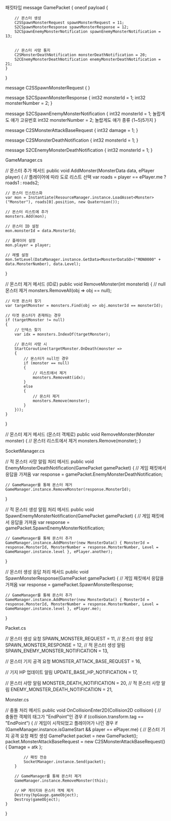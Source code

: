 패킷타입
message GamePacket {
    oneof payload {

        // 몬스터 생성
        C2SSpawnMonsterRequest spawnMonsterRequest = 11;
        S2CSpawnMonsterResponse spawnMonsterResponse = 12;
        S2CSpawnEnemyMonsterNotification spawnEnemyMonsterNotification = 13;


        // 몬스터 사망 통지
        C2SMonsterDeathNotification monsterDeathNotification = 20;
        S2CEnemyMonsterDeathNotification enemyMonsterDeathNotification = 21;
    }
}

message C2SSpawnMonsterRequest {
}

message S2CSpawnMonsterResponse {
    int32 monsterId = 1; 
    int32 monsterNumber = 2;
}

message S2CSpawnEnemyMonsterNotification {
    int32 monsterId = 1; 놀랍게도 얘가 고유번호
    int32 monsterNumber = 2;  놀랍게도 얘가 종류 (1~5)5가지
}

message C2SMonsterAttackBaseRequest {
    int32 damage = 1;
}

message C2SMonsterDeathNotification {
    int32 monsterId = 1;
}

message S2CEnemyMonsterDeathNotification {
    int32 monsterId = 1;
}

GameManager.cs

// 몬스터 추가 메서드
public void AddMonster(MonsterData data, ePlayer player)
{
    // 플레이어에 따라 도로 리스트 선택
    var roads = player == ePlayer.me ? roads1 : roads2;
    
    // 몬스터 인스턴스화
    var mon = Instantiate(ResourceManager.instance.LoadAsset<Monster>("Monster"), roads[0].position, new Quaternion());
    
    // 몬스터 리스트에 추가
    monsters.Add(mon);
    
    // 몬스터 ID 설정
    mon.monsterId = data.MonsterId;
    
    // 플레이어 설정
    mon.player = player;
    
    // 레벨 설정
    mon.SetLevel(DataManager.instance.GetData<MonsterDataSO>("MON0000" + data.MonsterNumber), data.Level);
}

// 몬스터 제거 메서드 (ID로)
public void RemoveMonster(int monsterId)
{
    // null 몬스터 제거
    monsters.RemoveAll(obj => obj == null);
    
    // 타겟 몬스터 찾기
    var targetMonster = monsters.Find(obj => obj.monsterId == monsterId);
    
    // 타겟 몬스터가 존재하는 경우
    if (targetMonster != null)
    {
        // 인덱스 찾기
        var idx = monsters.IndexOf(targetMonster);
        
        // 몬스터 사망 시
        StartCoroutine(targetMonster.OnDeath(monster =>
        {
            // 몬스터가 null인 경우
            if (monster == null)
            {
                // 리스트에서 제거
                monsters.RemoveAt(idx);
            }
            else
            {
                // 몬스터 제거
                monsters.Remove(monster);
            }
        }));
    }
}

// 몬스터 제거 메서드 (몬스터 객체로)
public void RemoveMonster(Monster monster)
{
    // 몬스터 리스트에서 제거
    monsters.Remove(monster);
}

SocketManager.cs

// 적 몬스터 사망 알림 처리 메서드
public void EnemyMonsterDeathNotification(GamePacket gamePacket)
{
    // 게임 패킷에서 응답을 가져옴
    var response = gamePacket.EnemyMonsterDeathNotification;
    
    // GameManager를 통해 몬스터 제거
    GameManager.instance.RemoveMonster(response.MonsterId);
}

// 적 몬스터 생성 알림 처리 메서드
public void SpawnEnemyMonsterNotification(GamePacket gamePacket)
{
    // 게임 패킷에서 응답을 가져옴
    var response = gamePacket.SpawnEnemyMonsterNotification;
    
    // GameManager를 통해 몬스터 추가
    GameManager.instance.AddMonster(new MonsterData() { MonsterId = response.MonsterId, MonsterNumber = response.MonsterNumber, Level = GameManager.instance.level }, ePlayer.another);
}

// 몬스터 생성 응답 처리 메서드
public void SpawnMonsterResponse(GamePacket gamePacket)
{
    // 게임 패킷에서 응답을 가져옴
    var response = gamePacket.SpawnMonsterResponse;
    
    // GameManager를 통해 몬스터 추가
    GameManager.instance.AddMonster(new MonsterData() { MonsterId = response.MonsterId, MonsterNumber = response.MonsterNumber, Level = GameManager.instance.level }, ePlayer.me);
}

Packet.cs

// 몬스터 생성 요청
SPAWN_MONSTER_REQUEST = 11,
// 몬스터 생성 응답
SPAWN_MONSTER_RESPONSE = 12,
// 적 몬스터 생성 알림
SPAWN_ENEMY_MONSTER_NOTIFICATION = 13,

// 몬스터 기지 공격 요청
MONSTER_ATTACK_BASE_REQUEST = 16,

// 기지 HP 업데이트 알림
UPDATE_BASE_HP_NOTIFICATION = 17,

// 몬스터 사망 알림
MONSTER_DEATH_NOTIFICATION = 20,
// 적 몬스터 사망 알림
ENEMY_MONSTER_DEATH_NOTIFICATION = 21,

Monster.cs

// 충돌 처리 메서드
public void OnCollisionEnter2D(Collision2D collision)
{
    // 충돌한 객체의 태그가 "EndPoint"인 경우
    if (collision.transform.tag == "EndPoint")
    {
        // 게임이 시작되었고 플레이어가 나인 경우
        if (GameManager.instance.isGameStart &&
            player == ePlayer.me)
        {
            // 몬스터 기지 공격 요청 패킷 생성
            GamePacket packet = new GamePacket();
            packet.MonsterAttackBaseRequest = new C2SMonsterAttackBaseRequest() { Damage = atk };
            
            // 패킷 전송
            SocketManager.instance.Send(packet);
        }
        
        // GameManager를 통해 몬스터 제거
        GameManager.instance.RemoveMonster(this);
        
        // HP 게이지와 몬스터 객체 제거
        Destroy(hpGauge.gameObject);
        Destroy(gameObject);
    }
}